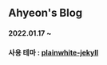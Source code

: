## Ahyeon's Blog
#### 2022.01.17 ~
#### 사용 테마 : [plainwhite-jekyll](https://github.com/samarsault/plainwhite-jekyll)